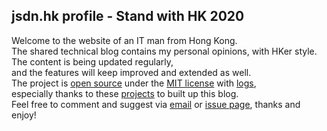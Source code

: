 ## jsdn.hk profile - Stand with HK 2020

Welcome to the website of an IT man from Hong Kong.<br>
The shared technical blog contains my personal opinions, with HKer style.<br>
The content is being updated regularly,<br>
and the features will keep improved and extended as well.<br>
The project is [open source][proj-repo] under the [MIT license][mit-license] with [logs][change-log],<br>
especially thanks to these [projects][projects-used] to built up this blog.<br>
Feel free to comment and suggest via [email][email-link] or [issue page][issue-page], thanks and enjoy!<br>


[proj-repo]: <https://github.com/jsdnhk/jsdnhk.github.io>
[mit-license]: <https://github.com/jsdnhk/jsdnhk.github.io/blob/master/LICENSE>
[email-link]: <mailto:dn@jsdn.hk>
[issue-page]: <https://github.com/jsdnhk/jsdnhk.github.io/issues>
[change-log]: <./CHANGELOG.md>
[projects-used]: <./PROJECTS_USED.md>
